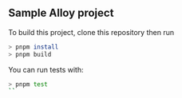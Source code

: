 ## Sample Alloy project

To build this project, clone this repository then run

```bash
> pnpm install
> pnpm build
```

You can run tests with:

```bash
> pnpm test
``
```
